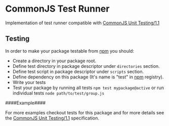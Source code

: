 CommonJS Test Runner
====================

Implementation of test runner compatible with [CommonJS Unit Testing/1.1]

Testing
-------

In order to make your package testable from [npm] you should:

- Create a directory in your package root.
- Define test directory in package descriptor under `directories` section.
- Define test script in package descriptor under `scripts` section.
- Define dependency on this package (It's name is "test" in [npm] registry).
- Write your tests
- Test your package by running all tests `npm test mypackage@active`
  or run individual tests `node path/to/test/group.js`

####Example####

<script src="http://gist.github.com/616484.js"> </script>


For more examples checkout tests for this package and for more details see
the [CommonJS Unit Testing/1.1] specification.

[CommonJS Unit Testing/1.1]:http://wiki.commonjs.org/wiki/Unit_Testing/1.1
[npm]:http://npmjs.org/

